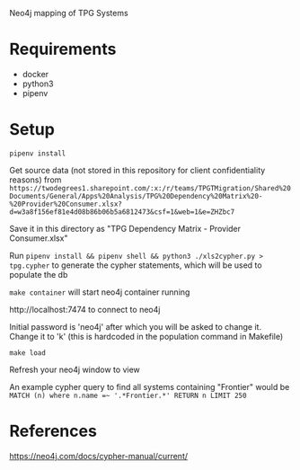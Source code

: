 Neo4j mapping of TPG Systems

# Requirements
- docker
- python3
- pipenv

# Setup

`pipenv install`

Get source data (not stored in this repository for client confidentiality reasons) from 
`https://twodegrees1.sharepoint.com/:x:/r/teams/TPGTMigration/Shared%20Documents/General/Apps%20Analysis/TPG%20Dependency%20Matrix%20-%20Provider%20Consumer.xlsx?d=w3a8f156ef81e4d08b86b06b5a6812473&csf=1&web=1&e=ZHZbc7`

Save it in this directory as "TPG Dependency Matrix - Provider Consumer.xlsx"

Run `pipenv install && pipenv shell && python3 ./xls2cypher.py > tpg.cypher` to generate the cypher statements, which will be used to populate the db

`make container` will start neo4j container running

http://localhost:7474 to connect to neo4j

Initial password is 'neo4j' after which you will be asked to change it. Change it to 'k' (this is hardcoded in the population command in Makefile)

`make load`

Refresh your neo4j window to view

An example cypher query to find all systems containing "Frontier" would be `MATCH (n) where n.name =~ '.*Frontier.*' RETURN n LIMIT 250`

# References
https://neo4j.com/docs/cypher-manual/current/
